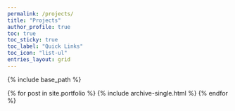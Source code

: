```yaml
---
permalink: /projects/
title: "Projects"
author_profile: true
toc: true
toc_sticky: true
toc_label: "Quick Links"
toc_icon: "list-ul"
entries_layout: grid
---
```


{% include base_path %}


{% for post in site.portfolio %}
  {% include archive-single.html %}
{% endfor %}
